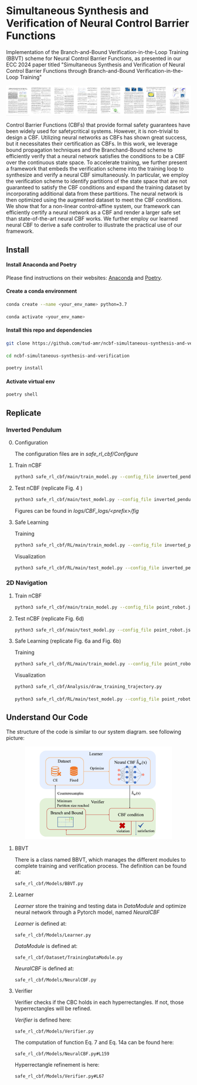 # Simultaneous Synthesis and Verification of Neural Control Barrier Functions

Implementation of the Branch-and-Bound Verification-in-the-Loop Training (BBVT) scheme for Neural Control Barrier Functions, as presented in our ECC 2024 paper titled "Simultaneous Synthesis and Verification of Neural Control Barrier Functions through Branch-and-Bound Verification-in-the-Loop Training"

[![](assets/paper_teaser.jpg)](https://arxiv.org/pdf/2311.10438.pdf)

Control Barrier Functions (CBFs) that provide formal safety guarantees have been widely used for safetycritical systems. However, it is non-trivial to design a CBF. Utilizing neural networks as CBFs has shown great success,
but it necessitates their certification as CBFs. In this work, we leverage bound propagation techniques and the Branchand-Bound scheme to efficiently verify that a neural network satisfies the conditions to be a CBF over the continuous state space. To accelerate training, we further present a framework that embeds the verification scheme into the training loop to synthesize and verify a neural CBF simultaneously. In particular, we employ the verification scheme to identify partitions of the state space that are not guaranteed to satisfy the CBF conditions and expand the training dataset by incorporating additional data from these partitions. The neural network is then optimized using the augmented dataset to meet the CBF conditions. We show that for a non-linear control-affine system, our framework can efficiently certify a neural network as a CBF and render a larger safe set than state-of-the-art neural CBF works. We further employ our learned neural CBF to derive a safe controller to illustrate the practical use of our framework.



## Install

#### Install Anaconda and Poetry
Please find instructions on their websites: [Anaconda](https://www.anaconda.com/) and [Poetry](https://python-poetry.org/).

#### Create a conda environment
```bash
conda create --name <your_env_name> python=3.7

conda activate <your_env_name>
```

#### Install this repo and dependencies

```bash
git clone https://github.com/tud-amr/ncbf-simultaneous-synthesis-and-verification.git

cd ncbf-simultaneous-synthesis-and-verification

poetry install
```

#### Activate virtual env
```bash
poetry shell
```

## Replicate 

### Inverted Pendulum
0. Configuration

    The configuration files are in *safe_rl_cbf/Configure*

1. Train nCBF

    ```bash
    python3 safe_rl_cbf/main/train_model.py --config_file inverted_pendulum.json
    ```

2. Test nCBF (replicate Fig. 4 )

    ```bash
    python3 safe_rl_cbf/main/test_model.py --config_file inverted_pendulum.json
    ```

    Figures can be found in *logs/CBF_logs/\<prefix\>/fig*

3. Safe Learning 

    Training
    ```bash
    python3 safe_rl_cbf/RL/main/train_model.py --config_file inverted_pendulum.json
    ```

    Visualization
    ```bash
    python3 safe_rl_cbf/RL/main/test_model.py --config_file inverted_pendulum.json
    ```

### 2D Navigation

1. Train nCBF

    ```bash
    python3 safe_rl_cbf/main/train_model.py --config_file point_robot.json
    ```

2. Test nCBF (replicate Fig. 6d)

    ```bash
    python3 safe_rl_cbf/main/test_model.py --config_file point_robot.json
    ```

3. Safe Learning (replicate Fig. 6a and Fig. 6b)

    Training
    ```bash
    python3 safe_rl_cbf/RL/main/train_model.py --config_file point_robot.json
    ```

    Visualization
    ```bash
    python3 safe_rl_cbf/Analysis/draw_training_trajectory.py

    python3 safe_rl_cbf/RL/main/test_model.py --config_file point_robot.json
    ```

## Understand Our Code
The structure of the code is similar to our system diagram. see following picture:

<div style="text-align:center;">
<img src="assets/schematic_overview.jpg" alt="BBVT Scheme" width="400">
</div>

1. BBVT
  
    There is a class named BBVT, which manages the different modules to complete training and verification process. The definition can be found at:  

    ```
    safe_rl_cbf/Models/BBVT.py
    ```

2. Learner

    *Learner* store the training and testing data in *DataModule* and optimize neural network through a Pytorch model, named *NeuralCBF*

    *Learner* is defined at:
    ```
    safe_rl_cbf/Models/Learner.py
    ```

    *DataModule* is defined at: 
    ```
    safe_rl_cbf/Dataset/TrainingDataModule.py
    ```

    *NeuralCBF* is defined at: 
    ```
    safe_rl_cbf/Models/NeuralCBF.py
    ```

3. Verifier

    Verifier checks if the CBC holds in each hyperrectangles. If not, those hyperrectangles will be refined.

    *Verifier* is defined here: 
    ```
    safe_rl_cbf/Models/Verifier.py
    ```

    The computation of function Eq. 7 and Eq. 14a can be found here:
    ```
    safe_rl_cbf/Models/NeuralCBF.py#L159
    ```

    Hyperrectangle refinement is here:
    ```
    safe_rl_cbf/Models/Verifier.py#L67
    ```
